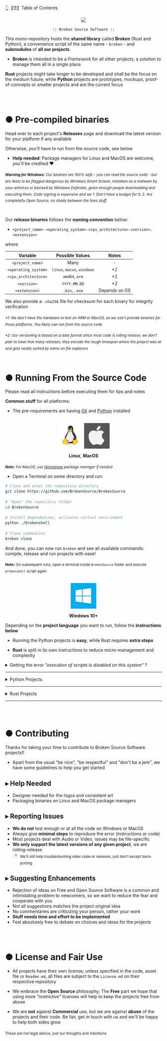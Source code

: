 👆【☰】Table of Contents

<div align="center">
  <img src="https://avatars.githubusercontent.com/u/110147748" style="vertical-align: middle; border-radius: 10%" width="140">

    :: Broken Source Software ::
</div>

This _mono_-repository hosts the **shared library** called **Broken** (Rust and Python), a convenience script of the same name - `broken` - and **submodules** of **all our projects**

- **Broken** is intended to be a _Framework_ for all other projects, a solution to manage them all in a single place

**Rust** projects might take longer to be developed and shall be the focus on the medium future, while **Python** projects are prototypes, mockups, proof-of-concepts or smaller projects and are the current focus



<br>
<br>

# ● Pre-compiled binaries

Head over to each project's **Releases** page and download the latest version for your platform if any available

Otherwise, you'll have to run from the source code, see below

- **Help needed**: Package managers for Linux and MacOS are welcome, you'll be credited ❤️

<sub><i><b>Warning for Windows:</b> Our binaries are 100% safe - you can read the source code - bur are likely to be flagged dangerous by Windows Smart Screen, mistaken as a malware by your antivirus or blocked by Windows Defender, given enough people downloading and executing them. Code signing is expensive and we 1. Don't have a budget for it; 2. Are completelty Open Source, no shady between the lines stuff</i></sub>

<br/>

Our **release binaries** follows the **naming convention** below:

- `<project_name>-<operating_system>-<cpu_architecture>-<version>.<extension>`

where

<div align="center">

| **Variable**         | **Possible Values**         | **Notes**     |
|:--------------------:|:---------------------------:|:-------------:|
| `<project_name>`     | Many                        | -             |
| `<operating_system>` | `linux`, `macos`, `windows` | _*1_          |
| `<cpu_architecture>` | `amd64`, `arm`              | _*1_          |
| `<version>`          | `YYYY.MM.DD`                | _*2_          |
| `<extension>`        | `.bin`, `.exe`              | Depends on OS |

</div>

We also provide a `.sha256` file for checksum for each binary for integrity verification

<sub><i>*1: We don't have the hardware to test on ARM or MacOS, so we can't provide binaries for those platforms. You likely can run from the source code</i></sub>

<sub><i>*2: Our versioning is based on a date format since most code is rolling release; we don't plan to have that many releases; they encode the rough timespan where the project was at and gets neatly sorted by name on file explorers</i></sub>


<br>

# ● Running From the Source Code

Please read all instructions before executing them for tips and notes

**Common stuff** for all platforms:

- The pre-requirements are having [Git](https://git-scm.com/downloads) and [Python](https://www.python.org/downloads) installed

<br>

<div align="center">
  <img src="https://raw.githubusercontent.com/edent/SuperTinyIcons/master/images/svg/linux.svg" style="vertical-align: middle;" width="82">
  <img src="https://raw.githubusercontent.com/edent/SuperTinyIcons/master/images/svg/apple.svg" style="vertical-align: middle;" width="82">

  **Linux**, **MacOS**
</div>

<sub><i><b>Note:</b> For MacOS, use [Homebrew](https://brew.sh/) package manager if needed</i></sub>

- Open a Terminal on some directory and run:

```bash
# Clone and enter the repository directory
git clone https://github.com/BrokenSource/BrokenSource

# "Open" the repository folder
cd BrokenSource

# Install dependencies, activates virtual environment
python ./brokenshell

# Clone submodules
broken clone
```

And done, you can now run `broken` and see all available commands: compile, release and run projects with ease!

<sub><b>Note:</b> On subsequent runs, open a terminal inside `BrokenSource` folder and execute `brokenshell` script again</sub>


<br>

<div align="center">
  <img src="https://raw.githubusercontent.com/edent/SuperTinyIcons/master/images/svg/windows.svg" style="vertical-align: middle;" width="82">

  **Windows 10+**
</div>

Depending on the **project language** you want to run, follow the **instructions below**

- Running the Python projects is **easy**, while Rust requires **extra steps**

- **Rust** is split in its own instructions to reduce micro-management and complexity

<details>
  <summary>
    Getting the error <i>"execution of scripts is disabled on this system"</i> ?
  </summary>

  Open a PowerShell terminal as Administrator and run:

  ```powershell
  Set-ExecutionPolicy RemoteSigned
  ```
</details>

<hr/>

<details>
  <summary>
    Python Projects
  </summary>
  <br>

  Have [Git](https://git-scm.com/downloads) and [Python](https://www.python.org/downloads) installed

  <sub><b>Note:</b> Be sure to mark the option to add Python to PATH</sub>

  - **Windows 10**: `Shift+Right Click` some empty space in Windows Explorer
    - Select `Open PowerShell window here`

  - **Windows 11**: `Right Click` some empty space in Windows Explorer
    - Select `Open in Terminal`

  Now run the same **Linux** and **MacOS** commands above
</details>

<hr/>

<details>
  <summary>
    Rust Projects
  </summary>
  <br>

  **Rust** requires quite some **dependencies** to be **installed** for a Windows release

  Compiling "natively" requires installing manually Python, Git, CMake, MinGW GCC and GFortran, Visual Studio C++ Build Tools, not really easy but **doable if you want to try**

  Easiest way is using [MSYS2](https://www.msys2.org/) which provides an **Unix-like** environment for Windows, please install it

  - Open a MSYS2 terminal and run:

  ```bash
  # Install all required dependencies
  pacman -S git python python-pip python-wheel mingw-w64-x86_64-toolchain libffi-devel zlib-devel
  ```

  - Now follow the same **Linux** and **MacOS** instructions above

  **Note**: Stuff will be downloaded to `C:\msys64\home\USERNAME\BrokenSource` on default configs

  **Tip:** You can press `Shift+Insert` to paste stuff on the clipboard to MSYS2 terminal

  <sub><i>Linux and terminal commands aren't that hard!.. see? 😉</i></sub>
</details>

<hr/>


<br>
<br>

# ● Contributing
Thanks for taking your time to contribute to Broken Source Software projects!!

- Apart from the usual "be nice", "be respectful" and "don't be a jerk", we have some guidelines to help you get started

## ▸ Help Needed
- Designer needed for the logos and consistent art
- Packaging binaries on Linux and MacOS package managers

## ▸ Reporting Issues
- **We do not** test enough or at all the code on Windows or MacOS
- Always give **minimal steps** to reproduce the error (instructions or code)
- Most projects deal with Audio or Video, issues may be file-specific
- **We only support the latest versions of any given project**, we are rolling-release
  - <sub>We'll still help troubleshooting older code or releases, just don't except back-porting</sub>

## ▸ Suggesting Enhancements
- Rejection of ideas on Free and Open Source Software is a common and intimidating problem to newcomers, so we want to reduce the fear and cooperate with you
- Not all suggestions matches the project original idea
- No commentaries are criticizing your person, rather your *work*
- **Stuff needs time and effort to be implemented**
- Feel absolutely free to debate on choices and ideas for the projects



<br>
<br>

# ● License and Fair Use
- All projects have their own license; unless specified in the code, asset file or `Readme.md`, all files are subject to the `License.md` on their respective repository

- We embrace the **Open Source** philosophy; The **Free** part we hope that using more _"restrictive"_ licenses will help to keep the projects free from abuse

- We are **not** against **Commercial** use, but we are against **abuse** of the projects and their code. Be fair, get in touch with us and we'll be happy to help both sides grow

<sub>These are not legal advice, just our thoughts and intentions</sub>
